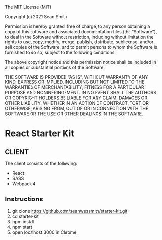 The MIT License (MIT)

Copyright (c) 2021 Sean Smith

Permission is hereby granted, free of charge, to any person obtaining a copy of this software and associated documentation files (the “Software”), to deal in the Software without restriction, including without limitation the rights to use, copy, modify, merge, publish, distribute, sublicense, and/or sell copies of the Software, and to permit persons to whom the Software is furnished to do so, subject to the following conditions:

The above copyright notice and this permission notice shall be included in all copies or substantial portions of the Software.

THE SOFTWARE IS PROVIDED “AS IS”, WITHOUT WARRANTY OF ANY KIND, EXPRESS OR IMPLIED, INCLUDING BUT NOT LIMITED TO THE WARRANTIES OF MERCHANTABILITY, FITNESS FOR A PARTICULAR PURPOSE AND NONINFRINGEMENT. IN NO EVENT SHALL THE AUTHORS OR COPYRIGHT HOLDERS BE LIABLE FOR ANY CLAIM, DAMAGES OR OTHER LIABILITY, WHETHER IN AN ACTION OF CONTRACT, TORT OR OTHERWISE, ARISING FROM, OUT OF OR IN CONNECTION WITH THE SOFTWARE OR THE USE OR OTHER DEALINGS IN THE SOFTWARE.


# React Starter Kit

## CLIENT
The client consists of the following:
- React
- SASS
- Webpack 4

## Instructions
1. git clone https://github.com/seanwessmith/starter-kit.git
2. cd starter-kit
3. npm install
4. npm start
5. open localhost:3000 in Chrome

